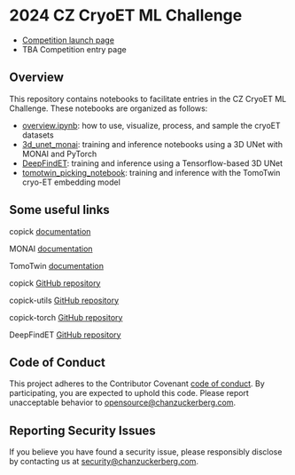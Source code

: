 # 2024 CZ CryoET ML Challenge

- [Competition launch page](https://cryoetdataportal.czscience.com/competition)  
- TBA Competition entry page

## Overview

This repository contains notebooks to facilitate entries in the CZ CryoET ML Challenge. These notebooks are organized as follows:

- [overview.ipynb](https://github.com/czimaginginstitute/2024_czii_mlchallenge_notebooks/blob/main/overview.ipynb): how to use, visualize, process, and sample the cryoET datasets
- [3d_unet_monai](https://github.com/czimaginginstitute/2024_czii_mlchallenge_notebooks/tree/main/3d_unet_monai): training and inference notebooks using a 3D UNet with MONAI and PyTorch
- [DeepFindET](https://github.com/czimaginginstitute/2024_czii_mlchallenge_notebooks/tree/main/DeepFindET): training and inference using a Tensorflow-based 3D UNet
- [tomotwin_picking_notebook](https://github.com/czimaginginstitute/2024_czii_mlchallenge_notebooks/tree/main/tomotwin_picking_notebook): training and inference with the TomoTwin cryo-ET embedding model

## Some useful links
copick [documentation](https://copick.github.io/copick/)  

MONAI [documentation](https://docs.monai.io/en/stable/)

TomoTwin [documentation](https://tomotwin-cryoet.readthedocs.io/en/stable/)

copick [GitHub repository](https://github.com/copick/copick?tab=readme-ov-file)

copick-utils [GitHub repository](https://github.com/copick/copick-utils)

copick-torch [GitHub repository](https://github.com/copick/copick-torch)

DeepFindET [GitHub repository](https://github.com/copick/DeepFindET)

## Code of Conduct

This project adheres to the Contributor Covenant [code of conduct](https://github.com/chanzuckerberg/.github/blob/main/CODE_OF_CONDUCT.md). By participating, you are expected to uphold this code. Please report unacceptable behavior to [opensource@chanzuckerberg.com](mailto:opensource@chanzuckerberg.com).

## Reporting Security Issues

If you believe you have found a security issue, please responsibly disclose by contacting us at [security@chanzuckerberg.com](mailto:security@chanzuckerberg.com).
